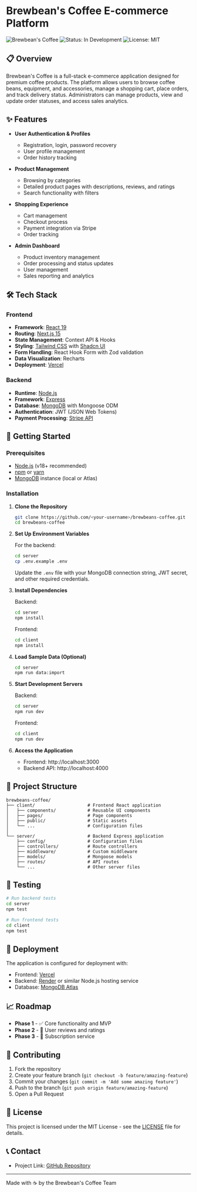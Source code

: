 # Brewbean's Coffee E-commerce Platform

![Brewbean's Coffee](https://img.shields.io/badge/Brewbean's-Coffee-brown?style=for-the-badge)
![Status: In Development](https://img.shields.io/badge/Status-In%20Development-yellow?style=for-the-badge)
![License: MIT](https://img.shields.io/badge/License-MIT-green?style=for-the-badge)

## 📋 Overview

Brewbean's Coffee is a full-stack e-commerce application designed for premium coffee products. The platform allows users to browse coffee beans, equipment, and accessories, manage a shopping cart, place orders, and track delivery status. Administrators can manage products, view and update order statuses, and access sales analytics.

## ✨ Features

- **User Authentication & Profiles**
  - Registration, login, password recovery
  - User profile management
  - Order history tracking

- **Product Management**
  - Browsing by categories
  - Detailed product pages with descriptions, reviews, and ratings
  - Search functionality with filters
  
- **Shopping Experience**
  - Cart management
  - Checkout process
  - Payment integration via Stripe
  - Order tracking

- **Admin Dashboard**
  - Product inventory management
  - Order processing and status updates
  - User management
  - Sales reporting and analytics
  
## 🛠️ Tech Stack

### Frontend
- **Framework**: [React 19](https://react.dev/)
- **Routing**: [Next.js 15](https://nextjs.org/)
- **State Management**: Context API & Hooks
- **Styling**: [Tailwind CSS](https://tailwindcss.com/) with [Shadcn UI](https://ui.shadcn.com/)
- **Form Handling**: React Hook Form with Zod validation
- **Data Visualization**: Recharts
- **Deployment**: [Vercel](https://vercel.com/)

### Backend
- **Runtime**: [Node.js](https://nodejs.org/)
- **Framework**: [Express](https://expressjs.com/)
- **Database**: [MongoDB](https://www.mongodb.com/) with Mongoose ODM
- **Authentication**: JWT (JSON Web Tokens)
- **Payment Processing**: [Stripe API](https://stripe.com/)

## 🚀 Getting Started

### Prerequisites
- [Node.js](https://nodejs.org/) (v18+ recommended)
- [npm](https://www.npmjs.com/) or [yarn](https://yarnpkg.com/)
- [MongoDB](https://www.mongodb.com/) instance (local or Atlas)

### Installation

1. **Clone the Repository**
   ```bash
   git clone https://github.com/<your-username>/brewbeans-coffee.git
   cd brewbeans-coffee
   ```

2. **Set Up Environment Variables**
   
   For the backend:
   ```bash
   cd server
   cp .env.example .env
   ```
   Update the `.env` file with your MongoDB connection string, JWT secret, and other required credentials.

3. **Install Dependencies**
   
   Backend:
   ```bash
   cd server
   npm install
   ```
   
   Frontend:
   ```bash
   cd client
   npm install
   ```

4. **Load Sample Data (Optional)**
   ```bash
   cd server
   npm run data:import
   ```

5. **Start Development Servers**
   
   Backend:
   ```bash
   cd server
   npm run dev
   ```
   
   Frontend:
   ```bash
   cd client
   npm run dev
   ```

6. **Access the Application**
   - Frontend: http://localhost:3000
   - Backend API: http://localhost:4000

## 📁 Project Structure

```
brewbeans-coffee/
├── client/                    # Frontend React application
│   ├── components/            # Reusable UI components
│   ├── pages/                 # Page components
│   ├── public/                # Static assets
│   └── ...                    # Configuration files
│
└── server/                    # Backend Express application
    ├── config/                # Configuration files
    ├── controllers/           # Route controllers
    ├── middleware/            # Custom middleware
    ├── models/                # Mongoose models
    ├── routes/                # API routes
    └── ...                    # Other server files
```

## 🧪 Testing

```bash
# Run backend tests
cd server
npm test

# Run frontend tests
cd client
npm test
```

## 🚢 Deployment

The application is configured for deployment with:
- Frontend: [Vercel](https://vercel.com/)
- Backend: [Render](https://render.com/) or similar Node.js hosting service
- Database: [MongoDB Atlas](https://www.mongodb.com/cloud/atlas)

## 📈 Roadmap

- **Phase 1** - ✅ Core functionality and MVP
- **Phase 2** - 🔄 User reviews and ratings
- **Phase 3** - 📅 Subscription service

## 👥 Contributing

1. Fork the repository
2. Create your feature branch (`git checkout -b feature/amazing-feature`)
3. Commit your changes (`git commit -m 'Add some amazing feature'`)
4. Push to the branch (`git push origin feature/amazing-feature`)
5. Open a Pull Request

## 📝 License

This project is licensed under the MIT License - see the [LICENSE](LICENSE) file for details.

## 📞 Contact

- Project Link: [GitHub Repository](https://github.com/samartho4/brewbeans-coffee)

---

Made with ☕ by the Brewbean's Coffee Team
